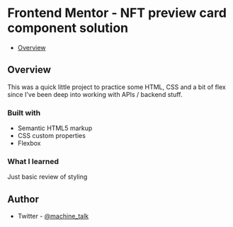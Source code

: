 # Frontend Mentor - NFT preview card component solution


- [Overview](#overview)




## Overview



This was a quick little project to practice some HTML, CSS and a bit of flex since I've been deep into working with APIs / backend stuff. 




### Built with

- Semantic HTML5 markup
- CSS custom properties
- Flexbox





### What I learned

Just basic review of styling





## Author
- Twitter - [@machine_talk](https://www.twitter.com/yourusername)



